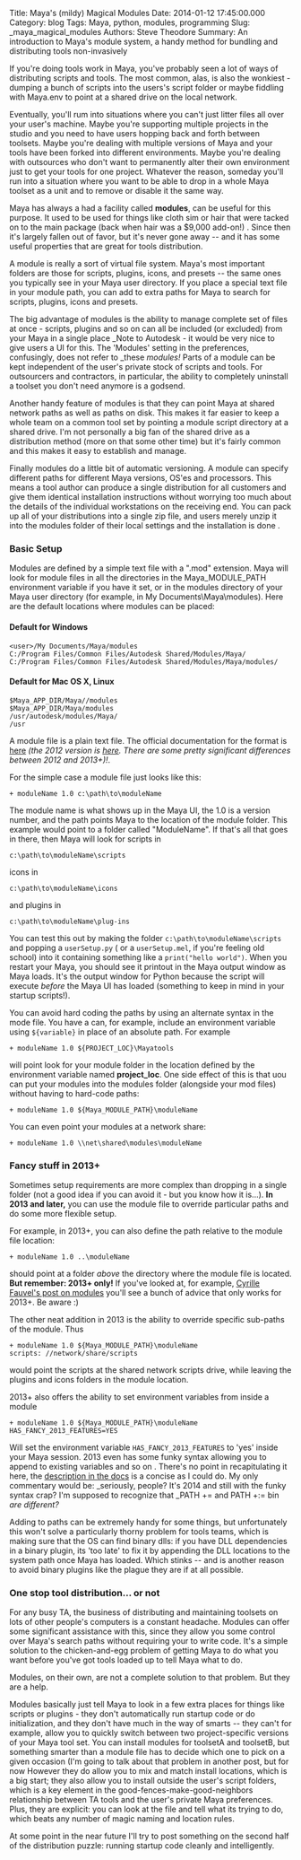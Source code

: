 Title: Maya's (mildy) Magical Modules
Date: 2014-01-12 17:45:00.000
Category: blog
Tags: Maya, python, modules, programming
Slug: _maya_magical_modules
Authors: Steve Theodore
Summary: An introduction to Maya's module system, a handy method for bundling and distributing tools non-invasively

If you're doing tools work in Maya, you've probably seen a lot of ways of distributing scripts and tools. The most common, alas, is also the wonkiest - dumping a bunch of scripts into the users's script folder or maybe fiddling with Maya.env to point at a shared drive on the local network.     
  
Eventually, you'll rum into situations where you can't just litter files all over your user's machine. Maybe you're supporting multiple projects in the studio and you need to have users hopping back and forth between toolsets. Maybe you're dealing with multiple versions of Maya and your tools have been forked into different environments. Maybe you're dealing with outsources who don't want to permanently alter their own environment just to get your tools for one project. Whatever the reason, someday you'll run into a situation where you want to be able to drop in a whole Maya toolset as a unit and to remove or disable it the same way.   
  
Maya has always a had a facility called **modules**, can be useful for this purpose. It used to be used for things like  cloth sim or hair that were tacked on to the main package (back when hair was a $9,000 add-on!) .  Since then it's largely fallen out of favor, but it's never gone away -- and it has some useful properties that are great for tools distribution.  
  
A module is really a sort of virtual file system.  Maya's most important folders are those for scripts, plugins, icons, and presets -- the same ones you typically see in your Maya user directory.  If you place a special text file in your module path, you can add to extra paths for Maya to search for scripts, plugins, icons and presets.   
  
The big advantage of modules is the ability to manage complete set of files at once - scripts, plugins and so on can all be included (or excluded) from your Maya in a single place _Note to Autodesk - it would be very nice to give users a UI for this.  The 'Modules' setting in the preferences, confusingly, does not refer to _these _modules!_  Parts of a module can be kept independent of the user's private stock of scripts and tools. For outsourcers and contractors, in particular, the ability to completely uninstall a toolset you don't need anymore is a godsend.   
  
Another handy feature of modules is that they can point Maya at shared network paths as well as paths on disk. This makes it far easier to keep a whole team on a common tool set by pointing a module script directory at a shared drive.  I'm not personally a big fan of the shared drive as a distribution method (more on that some other time) but it's fairly common and this makes it easy to establish and manage.  
  
Finally modules do a little bit of automatic versioning. A module can specify different paths for different Maya versions, OS'es and processors.  This means a tool author can produce a single distribution for all customers and give them identical installation instructions without worrying too much about the details of the individual workstations on the receiving end.  You can pack up all of your distributions into a single zip file, and users merely unzip it into the modules folder of their local settings and the installation is done .  

### Basic Setup

Modules are defined by a simple text file with a ".mod" extension.  Maya will look for module files in all the directories in the Maya_MODULE_PATH environment variable if you have it set, or in the modules directory of your Maya user directory (for example, in My Documents\Maya\modules). Here are the default locations where modules can be placed:  

#### Default for Windows

    <user>/My Documents/Maya/modules  
    C:/Program Files/Common Files/Autodesk Shared/Modules/Maya/  
    C:/Program Files/Common Files/Autodesk Shared/Modules/Maya/modules/   

#### Default for Mac OS X, Linux

    $Maya_APP_DIR/Maya//modules  
    $Maya_APP_DIR/Maya/modules  
    /usr/autodesk/modules/Maya/  
    /usr   

A module file is a plain text file. The official documentation for the format is [here](http://docs.autodesk.com/MayaUL/2013/ENU/Maya-API-Documentation/index.html?url=files/GUID-9E096E39-AD0D-4E40-9B2A-9127A2CAD54B.htm,topicNumber=d30e30995) _(the 2012 version is [here](http://download.autodesk.com/global/docs/Mayasdk2012/en_us/index.html).  There are some pretty significant differences between 2012 and 2013+)!_.

For the simple case a module file just looks like this:
    
      
    + moduleName 1.0 c:\path\to\moduleName  
    

  
The module name is what shows up in the Maya UI, the 1.0 is a version number, and the path points Maya to the location of the module folder.  This example would point to a folder called "ModuleName". If that's all that goes in there, then Maya will look for scripts in  
  
    c:\path\to\moduleName\scripts
  
icons in  
  
    c:\path\to\moduleName\icons

and plugins in  
  
    c:\path\to\moduleName\plug-ins  
  
You can test this out by making the folder `c:\path\to\moduleName\scripts` and popping a `userSetup.py` ( or a `userSetup.mel`, if you're feeling old school) into it containing something like a `print("hello world")`. When you restart your Maya, you should see it printout in the Maya output window as Maya loads. It's the output window for Python because the script will execute _before_ the Maya UI has loaded (something to keep in mind in your startup scripts!).  
  
You can avoid hard coding the paths by using an alternate syntax in the mode file.  You have a can, for example, include an environment variable using `${variable}` in place of an absolute path. For example  
    
    
    + moduleName 1.0 ${PROJECT_LOC}\Mayatools  
    
  
will point look for your module folder in the location defined by the environment variable named **project_loc**.  One side effect of this is that uou can put your modules into the modules folder (alongside your mod files) without having to hard-code paths:  
    
    
    + moduleName 1.0 ${Maya_MODULE_PATH}\moduleName 

You can even point your modules at a network share:  
  
    
    + moduleName 1.0 \\net\shared\modules\moduleName

### Fancy stuff in 2013+ 

Sometimes setup requirements are more complex than dropping in a single folder (not a good idea if you can avoid it - but you know how it is...).  **In 2013 and later,**  you can use the module file to override particular paths and do some more flexible setup.  
  
For example, in 2013+, you can also define the path relative to the module file location:  

      
    + moduleName 1.0 ..\moduleName

  
should point at a folder _above_ the directory where the module file is located. **But  remember: 2013+ only!** If you've looked at, for example, [Cyrille Fauvel's post on modules](http://around-the-corner.typepad.com/adn/2012/07/distributing-files-on-Maya-Maya-modules.html) you'll see a bunch of advice that only works for 2013+.  Be aware :)  

The other neat addition in 2013 is the ability to override specific sub-paths of the module. Thus  
      
    
    + moduleName 1.0 ${Maya_MODULE_PATH}\moduleName 
    scripts: //network/share/scripts
 

would point the scripts at the shared network scripts  drive, while leaving the plugins and icons folders in the module location.  
  
 2013+ also offers the ability to set environment variables from inside a module  

    
    
    + moduleName 1.0 ${Maya_MODULE_PATH}\moduleName 
    HAS_FANCY_2013_FEATURES=YES

Will set the environment variable `HAS_FANCY_2013_FEATURES` to 'yes' inside your Maya session. 2013 even has some funky syntax allowing you to append to existing variables and so on . There's no point in recapitulating it here, the [description in the docs](http://docs.autodesk.com/MayaUL/2013/ENU/Maya-API-Documentation/index.html?url=files/GUID-9E096E39-AD0D-4E40-9B2A-9127A2CAD54B.htm,topicNumber=d30e30995) is a concise as I could do. My only commentary would be: _seriously, people? It's 2014 and still with the funky syntax crap?  I'm supposed to recognize that  _PATH += and PATH +:= bin _are different?_  
  
Adding to paths can be extremely handy for some things, but unfortunately this won't solve a particularly thorny problem for tools teams, which is making sure that the OS can find binary dlls: if you have DLL dependencies in a binary plugin, its 'too late' to fix it by appending the DLL locations to the system path once Maya has loaded. Which stinks -- and is another reason to avoid binary plugins like the plague they are if at all possible.

###  One stop tool distribution... or not

For any busy TA, the business of distributing and maintaining toolsets on lots of other people's computers is a constant headache.  Modules can offer some significant assistance with this, since they allow you some control over Maya's search paths without requiring your to write code. It's a simple solution to the chicken-and-egg problem of getting Maya to do what you want before you've got tools loaded up to tell Maya what to do.  
  
Modules, on their own, are not a complete solution to that problem.  But they are a help.  
  
Modules basically just tell Maya to look in a few extra places for things like scripts or plugins - they don't automatically run startup code or do initialization, and they don't have much in the way of smarts -- they can't for example, allow you to quickly switch between two project-specific versions of your Maya tool set. You can install modules for toolsetA and toolsetB, but something smarter than a module file has to decide which one to pick on a given occasion (I'm going to talk about that problem in another post, but for now  However they do allow you to mix and match install locations, which is a big start; they also allow you to install outside the user's script folders, which is a key element in the good-fences-make-good-neighbors relationship between TA tools and the user's private Maya preferences.  Plus, they are explicit: you can look at the file and tell what its trying to do, which beats any number of magic naming and location rules.  
  
At some point in the near future I'll try to post something on the second half of the distribution puzzle: running startup code cleanly and intelligently.  
  
  

